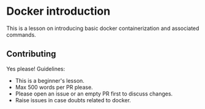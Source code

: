 # Docker introduction

This is a lesson on introducing basic docker containerization and associated commands.

## Contributing

Yes please! Guidelines:

 - This is a beginner's lesson.
 - Max 500 words per PR please.
 - Please open an issue or an empty PR first to discuss changes.
 - Raise issues in case doubts related to docker.
